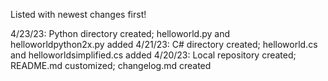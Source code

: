 Listed with newest changes first!

4/23/23: Python directory created; helloworld.py and helloworldpython2x.py added
4/21/23: C# directory created; helloworld.cs and helloworldsimplified.cs added
4/20/23: Local repository created; README.md customized; changelog.md created